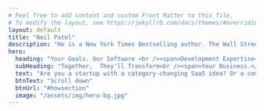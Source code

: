 ```yaml
---
# Feel free to add content and custom Front Matter to this file.
# To modify the layout, see https://jekyllrb.com/docs/themes/#overriding-theme-defaults
layout: default
title: "Neil Patel"
description: "He is a New York Times Bestselling author. The Wall Street Journal calls him a top influencer on the web, Forbes says he is one of the top ..."
hero:
  heading: "Your Goals. Our Software <br /><span>Development Expertise</span>"
  subHeading: "Together,  They'll Transform<br /><span>Your Business.</span>"
  text: "Are you a startup with a category-changing SaaS idea? Or a company that's already proven itself but has even bigger plans? Our software development and engineering expertise, our methodology and our commitment will deliver both the custom solution you need, and the success you deserve"
  btnText: "Scroll down"
  btnUrl: "#howsection"
  image: "/assets/img/hero-bg.jpg"
---
```


